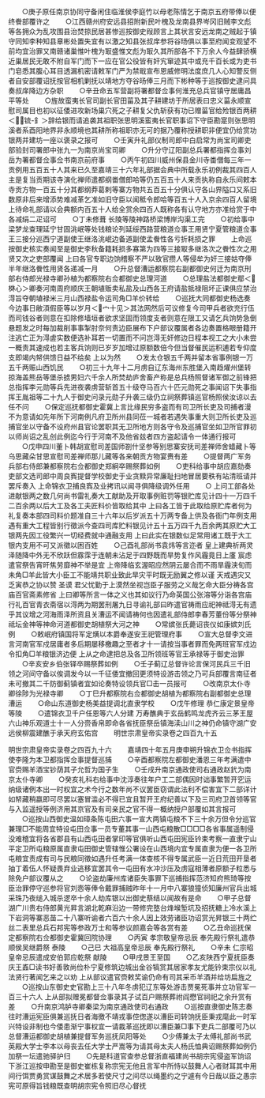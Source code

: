 <!-- { "loadSidebar": true } -->
　　○庚子原任南京协同守备闲住临淮侯李庭竹以母老陈情乞于南京五府带俸以便终餋部覆许之
　　○江西赣州府安远县招附新民叶槐及龙南县界岑冈旧贼李文彪等各拥众为乱攻围县治焚掠民居甚惨巡按御史叚顾言上其状言安远龙南之贼起于镇守同知李种知县章彬处置失宜有以激之知县张叔庠参将谷旸俱以事至府闻变观望不前均宜治罪又南赣诸巢惟叶槐为冣盛惟文彪为冣久其所部各不下万余人今益肆骄横近巢居民无敢不附自军门而下一应在官公役皆有奸宄窜迹其中或充千百长或为吏书门皂悉其腹心耳目透漏机密请敕军门严为禁戢宣布恩威修明法度庶几人心知警反侧者自安部覆诏抚按官相机剿抚以靖地方夺谷旸俸三月而下彬种等于巡按御史逮问具奏叔庠降边方杂职
　　○辛丑命五军营副将署都督佥事何淮充总兵官镇守居庸昌平等处
　　○旌故蛮夷长官司副长官田菑及其子耕建坊于所居表曰忠义菑永顺宣慰司属目也初以征倭进攻新场巢穴死之子耕复父仇斩获有功已赠菑官给殓银百两耕＜锍-釒＞辞给银而请追袭其祖职张思明溪蛮夷长官职事诏下守臣勘寔则张思明溪者系酉阳地界非永顺境也其耕所称祖职亦无可的据乃覆称授耕职非便宜仍给赏功银两并建坊一座以褒录之报可
　　○壬寅升礼部仪制司郎中白启常为尚宝司卿吏部验封司署郎中张九一为南京尚宝司卿
　　○升分守辽阳副总兵署都指挥佥事刘岳为署都督佥事佥书南京前府事
　　○丙午初四川威州保县金川寺畨僧每三年一贡例用五百五十人其来已久至嘉靖三十六年礼部据会典中所载永乐初例裁其四百人主是复当贡期该寺演化禅师遣都纲畨僧郎哈等仍五百五十人来贡执称自永乐间敕本寺贡方物一百五十分其都纲莽葛剌等寨方物共五百五十分俱认守各山界隘口又系旧数原非后来增添势难减革乞准如旧守臣以闻秪令郎哈等百五十人入京余四百人留境上待命礼部请以会典额内百五十人给全赏余四百人既称各有认守地方亦准给赏于中各减绢二疋诏可
　　○丁未修葺  长陵等陵神路桥梁博岸沟渠工完
　　○初给事中梁梦龙查理延宁甘固洮岷等处钱粮论列延绥西路营粮道佥事王用贤宁夏管粮道佥事王三接分巡西宁道副使王继洛洮岷边备道副使孟餋性各亏折耗损之罪
　　上命巡按御史核实奏闻至是御史李秋备籍耗损多寡第为四等三接冣多继洛次之餋性次之用贤又次之吏部覆闻  上曰各官专职边饷稽察不严以致官攒人等侵牟为奸三接姑夺俸半年继洛餋性用贤各递减一月
　　○升总督漕运都察院右副都御史何迁为南京刑部右侍郎光禄寺卿孙植为都察院右佥都御史总理河道
　　○总理盐法都御史鄢＜棥心＞卿奏河南周府顺庆王朝埴贩卖私盐及山西各王府请盐抵禄阻坏正课俱应禁治淂旨夺朝埴禄米三月山西禄盐令运司角□羊价转给
　　○巡抚大同都御史杨选奏今边事日敝湏假臣等以岁月＜宀十见＞其法网然后可议修复今司甲兵者欲充行伍而司钱谷者则意在扣除修墙垣者欲求坚固而领度支者则意在限工又请乞兵饷势急倒悬题发之时每加裁削事事掣肘奈何责边臣展布下户部议覆属者各边奏置格眼册籍开注逃亡正为淂虗实数便选补耳若一切置而不问岂淂无奸修边日程本视工之大小未尝一概责其速成也若主客兵饷则已岁岁加增过原额数倍今但当督催民运积逋若专仰度支即竭内帑供馈日益不给矣  上以为然
　　○发太仓银五千两并留本省事例银一万五千两赈山西饥民
　　○初三十九年十二月虏自辽东海州东胜堡入南趋燿州堡转掠海盖熊岳等堡杀掳男妇六千余人所焚劫庐舍畜产称是总兵杨照督诸军御之前锋把总指挥李元勋等兵先进夜袭虏营斩首五十级夺马百六十匹元勋死之事闻诏下失事指挥王胤祖等二十九人于御史问录元勋子升袭三级仍立祠祭葬镇巡官杨照侯汝谅以去任不问
　　○保定巡抚都御史霍冀上言比缘民穷多盗而有司卫所长吏及司捕者漫不为意请如先年所下河南例凡府卫所州县同莅一城者若遇失事重大则卫所长吏及巡捕官坐以守备不设府州县官论罢职其无卫所地方则各守令及巡捕官坐如卫所官罪初以师尚诏之乱创此例迄今行于河南不及他省兹者四方盗起请令一体通行报可
　　○戊申四川董卜韩胡宣慰司差国师劄什坚参等别思寨安抚司差禅师舍蜡藏卜等乌思藏朵甘思宣慰司差禅师那儿藏等各来朝贡方物宴赉有差
　　○提督两广军务兵部右侍郎兼都察院右佥都御史郑絅卒赐祭葬如例
　　○吏科给事中胡应嘉劾奏吏部文选司郎中周良寏提督学校御史于业贪黩异常廉耻扫地冒居要秩有站清班请并罢斥奏入  上命锦衣卫捕良寏及业拷讯以闻寻俱降级调外任用
　　○  上问工部各处进献银两之数几何尚书雷礼奏大工献助及开取事例赃罚等银贮库见计四十一万四千二百余两以后大工及各工夫匠料价皆取给其中  上曰各工皆于此取给原贮库者何为礼复奏本部四司料价题准自三十六年以后岁派五十万两专备上供及各衙门年例支用遇有重大工程皆别行徵派今查四司库贮料银见计五十五万四千九百余两其原贮大工银两先因工役繁兴一切经费就中通融支用  上曰此实在银数似足常用诸工既于大工银内支用不可又派徵以困百姓
　　○己酉礼部尚书袁炜等言迩者  皇上建典祈两灵泽随降中外无不欣跃但霡霂于连朝未沾足于四野既而旱势复作风霾竟日上廑  宸虑遣官祭告宵旰焦劳靡神不举是宜  上帝降临玄渥昭应然阴云屡合而不雨旱霾浃旬而未角□羊此皆大小臣工不能靖共职业致此旱灾平时既无励翼之修以谨  天戒遇灾又乏寅恭之协以赞  圣谟  君父忧勤于上漠然坐视岂臣子服劳之义哉乞命大臣分祷各宫庙百官斋素修省  上曰卿等所言一体之义也其如议行乃命英国公张溶等分诣各宫庙行礼百官青衣斋宿以淂两为期罢刑屠九日寻谕礼部曰昨遣官祷雨应祀神祗淂无有遗乎其议增之河海雨泽所资且关漕运不闻请祷何也因遣礼部侍郎李春芳董份等分祭神祗坛金神等神命河道都御史胡植祭大河之神
　　○常嫔张氏薨诏丧仪如康嫔刘氏例
　　○敕岷府镇国将军定熿以本爵奉遂安王祀管理府事
　　○宣大总督李文进言河南官军戍居庸者多后期屡移檄趣之至者才十一请按当事者罪而免两班官军戍边令扣角□羊粮银济边便  上从之命逮把总及各卫所领班等官王承禄等于御史治罪
　　○辛亥安乡伯张铎卒赐祭葬如例
　　○壬子蓟辽总督许论言保河民兵三千旧领之河间守备以俟调发今以一千征倭宜撤回更须特设游击领之乃可兵部覆言南征者未可撤其二千防御蓟镇者宜如论奏特设领兵官□击一员报可
　　○改南京太仆寺卿徐陟为光禄寺卿
　　○丁巳升都察院右佥都御史胡植为都察院右副都御史总理漕运
　　○命山东道御史杨美益提调北直隶学校
　　○戊午修理  恭仁康定景皇帝等陵
　　○遣锦衣卫千户任恩等六人分建  万寿醮典于玄岳鹤鸣龙虎齐云三茅王屋六山神乐观道士十一人分赍香帛即命各省抚臣祭岳镇海渎山川之神仍命镇守湖广安远侯柳震建醮于承天府玄佑宫
　　明世宗肃皇帝实录卷之四百九十五


明世宗肃皇帝实录卷之四百九十六
　　嘉靖四十年五月庚申朔升锦衣卫佥书指挥使李隆为本卫都指挥佥事提督巡捕
　　○辛酉都察院左都御史潘恩三年考满遣中官赍赐羊酒宝钞荫其子允哲为国子生
　　○壬戌升南京通政使司右通政赵釴为南京太仆寺卿
　　○癸亥礼科右给事中沈淳奏往年户工二部偶因时诎事繁暂开穵运纳级诸例本出一时权宜之术今行之数年尚不议罢臣窃谓此法利不偿害宜下二部详计如帑藏稍嬴即可尽罢以塞冒滥必不得已宜且暂开王府纪善以下及三司府卫首领等官与入监遥授等例济用其京官及有司亲民之官不得一概纳授户部覆如其言报可
　　○巡按山西御史温如璋条陈屯田六事一宣大两镇屯粮不下三十余万但令分巡官兼理□不能周宜特设屯田佥事一员专董其事一山西屯粮散□□□□各省事属遥制侵没难稽宜将各省郡县有山西屯田者掌印等官俱听山西屯田宪臣钤束考察一直隶宁山平定卫所屯粮原属直隶屯田御史管辖惟公署设在山西境内宜专属直隶为便一各卫所屯粮宜责成有司与民粮同徵如遇升任考满一体查核不得专属武臣一近日荒田开垦者抽丁着伍人怀疑畏弃业逃移宜罢其令一屯田有水冲沙压及虏寇相薄者原额子粒悉与除免户部议覆从之
　　○论盗劫廉州库诸臣失事罪下巡捕指挥范济知府熊琦等按臣治罪停守巡参将官刘悫等俸令戴罪捕贼昨年十一月中八寨狼獞侦知廉州官兵出城采珠乃夜缒入城杀逻卒十余人劫库银以出御史蔡结以闻故有是命
　　○甲子总督湖广川贵右侍郎黄光昇言湖北乾麻沿边一带修完墪台烽堠堑坑及招抚糖上冷水溪上下岩洞等寨恶苗二十八寨听谕者六百六十余人因上效劳诸臣功诏赏光昇银三十两纻丝二表里总兵石邦宪等参政万士和等参议颜嘉会等各赏有差
　　○乙丑命巡抚保定都察院右佥都御史霍冀回院协理
　　○丙寅  孝宗敬皇帝忌辰  奉先殿行祭礼遣恭顺侯吴继爵祭  泰陵
　　○己巳  大祖高皇帝忌辰  奉先殿行祭礼
　　○辛未  仁宗昭皇帝忌辰遣成安伯郭应乾祭  献陵
　　○甲戌景王至国
　　○乙亥陕西宁夏抚臣奏庆王鼒□读书好善敦尚俭朴宁夏修筑边城出金谷犒赏其居家孝友尤能钤束宗仪以礼法贤行著闻乞来之以劝  上从部议遣官赍敕奖谕仍命有司其采币羊酒并给坊扁旌之
　　○巡按山东御史史官勘上三十八年冬虏犯辽东等处游击贾冕死事并立功官军一百三十六人  上从部拟赠冕都督佥事录其子试百户赐祭葬祔阎懋官祠祀之余升赏有差
　　○升南京鸿胪寺卿秦梁为南京通政使司右通政
　　○巡按直隶御史陈志奏往时漕运宪臣俱兼巡抚日者海徼不靖戎事倥偬遂以漕臣司转饷抚臣秉戎麾此一时军兴特设非制也今倭患渐宁事权宜一请裁革巡抚即以漕臣兼□事下吏兵二部覆可乃以总督漕运都御史胡植兼提督军务巡抚凤阳等处
　　○少傅兼太子太傅礼部尚书武英殿大学士李本以母丧去任大学士严嵩等为请其母太夫人杨氏恤典诏赐祭葬如例仍加祭一坛遣驰驿护归
　　○先是科道官查参总督浙直福建尚书胡宗宪侵盗军饷诏下浙江巡按申勘至是御史崔栋复称宗宪无他且言军中所恃以鼓舞人心者财耳其中用间行饵贾勇赏谋鼓舞之术居多若使尺寸之间尽以绳墨约之宁遽有今日哉以臣之愚宗宪可原得旨钱粮既查明胡宗宪令照旧尽心督抚

